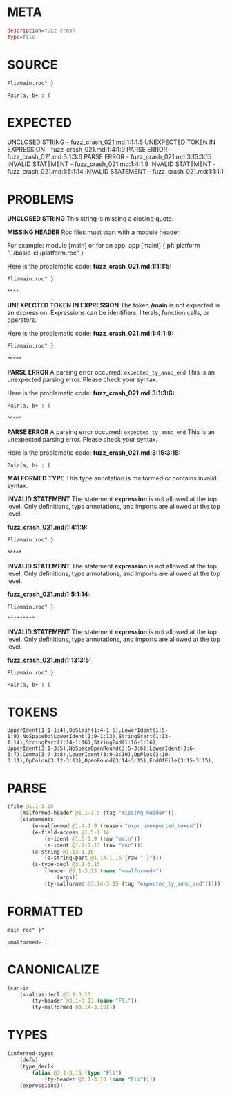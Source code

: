 # META
~~~ini
description=fuzz crash
type=file
~~~
# SOURCE
~~~roc
Fli/main.roc" }

Pair(a, b+ : (
~~~
# EXPECTED
UNCLOSED STRING - fuzz_crash_021.md:1:1:1:5
UNEXPECTED TOKEN IN EXPRESSION - fuzz_crash_021.md:1:4:1:9
PARSE ERROR - fuzz_crash_021.md:3:1:3:6
PARSE ERROR - fuzz_crash_021.md:3:15:3:15
INVALID STATEMENT - fuzz_crash_021.md:1:4:1:9
INVALID STATEMENT - fuzz_crash_021.md:1:5:1:14
INVALID STATEMENT - fuzz_crash_021.md:1:1:1:1
# PROBLEMS
**UNCLOSED STRING**
This string is missing a closing quote.

**MISSING HEADER**
Roc files must start with a module header.

For example:
        module [main]
or for an app:
        app [main!] { pf: platform "../basic-cli/platform.roc" }

Here is the problematic code:
**fuzz_crash_021.md:1:1:1:5:**
```roc
Fli/main.roc" }
```
^^^^


**UNEXPECTED TOKEN IN EXPRESSION**
The token **/main** is not expected in an expression.
Expressions can be identifiers, literals, function calls, or operators.

Here is the problematic code:
**fuzz_crash_021.md:1:4:1:9:**
```roc
Fli/main.roc" }
```
   ^^^^^


**PARSE ERROR**
A parsing error occurred: `expected_ty_anno_end`
This is an unexpected parsing error. Please check your syntax.

Here is the problematic code:
**fuzz_crash_021.md:3:1:3:6:**
```roc
Pair(a, b+ : (
```
^^^^^


**PARSE ERROR**
A parsing error occurred: `expected_ty_anno_end`
This is an unexpected parsing error. Please check your syntax.

Here is the problematic code:
**fuzz_crash_021.md:3:15:3:15:**
```roc
Pair(a, b+ : (
```
              


**MALFORMED TYPE**
This type annotation is malformed or contains invalid syntax.

**INVALID STATEMENT**
The statement **expression** is not allowed at the top level.
Only definitions, type annotations, and imports are allowed at the top level.

**fuzz_crash_021.md:1:4:1:9:**
```roc
Fli/main.roc" }
```
   ^^^^^


**INVALID STATEMENT**
The statement **expression** is not allowed at the top level.
Only definitions, type annotations, and imports are allowed at the top level.

**fuzz_crash_021.md:1:5:1:14:**
```roc
Fli/main.roc" }
```
    ^^^^^^^^^


**INVALID STATEMENT**
The statement **expression** is not allowed at the top level.
Only definitions, type annotations, and imports are allowed at the top level.

**fuzz_crash_021.md:1:13:3:5:**
```roc
Fli/main.roc" }

Pair(a, b+ : (
```


# TOKENS
~~~zig
UpperIdent(1:1-1:4),OpSlash(1:4-1:5),LowerIdent(1:5-1:9),NoSpaceDotLowerIdent(1:9-1:13),StringStart(1:13-1:14),StringPart(1:14-1:16),StringEnd(1:16-1:16),
UpperIdent(3:1-3:5),NoSpaceOpenRound(3:5-3:6),LowerIdent(3:6-3:7),Comma(3:7-3:8),LowerIdent(3:9-3:10),OpPlus(3:10-3:11),OpColon(3:12-3:13),OpenRound(3:14-3:15),EndOfFile(3:15-3:15),
~~~
# PARSE
~~~clojure
(file @1.1-3.15
	(malformed-header @1.1-1.5 (tag "missing_header"))
	(statements
		(e-malformed @1.4-1.9 (reason "expr_unexpected_token"))
		(e-field-access @1.5-1.14
			(e-ident @1.5-1.9 (raw "main"))
			(e-ident @1.9-1.13 (raw "roc")))
		(e-string @1.13-1.16
			(e-string-part @1.14-1.16 (raw " }")))
		(s-type-decl @3.1-3.15
			(header @3.1-3.13 (name "<malformed>")
				(args))
			(ty-malformed @3.14-3.15 (tag "expected_ty_anno_end")))))
~~~
# FORMATTED
~~~roc
main.roc" }"

<malformed> : 
~~~
# CANONICALIZE
~~~clojure
(can-ir
	(s-alias-decl @3.1-3.15
		(ty-header @3.1-3.13 (name "Fli"))
		(ty-malformed @3.14-3.15)))
~~~
# TYPES
~~~clojure
(inferred-types
	(defs)
	(type_decls
		(alias @3.1-3.15 (type "Fli")
			(ty-header @3.1-3.13 (name "Fli"))))
	(expressions))
~~~
